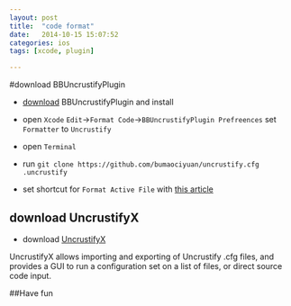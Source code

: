 ```yaml
---
layout: post
title:  "code format"
date:   2014-10-15 15:07:52
categories: ios
tags: [xcode, plugin]

---
```


#download BBUncrustifyPlugin


* [download](https://github.com/benoitsan/BBUncrustifyPlugin-Xcode) BBUncrustifyPlugin and install

* open `Xcode` `Edit`->`Format Code`->`BBUncrustifyPlugin Prefreences` set `Formatter` to `Uncrustify`

* open `Terminal` 

* run `git clone https://github.com/bumaociyuan/uncrustify.cfg .uncrustify`

* set shortcut for `Format Active File` with [this article](http://bumaociyuan.github.io/mac/2014/10/01/custom-keyboard-shortcuts.html)

## download UncrustifyX


* download [UncrustifyX](https://github.com/ryanmaxwell/UncrustifyX/releases/download/0.4.3/UncrustifyX-0.4.3.zip)


UncrustifyX allows importing and exporting of Uncrustify .cfg files, and provides a GUI to run a configuration set on a list of files, or direct source code input.

##Have fun